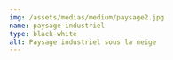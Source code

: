 ```yaml
---
img: /assets/medias/medium/paysage2.jpg
name: paysage-industriel
type: black-white
alt: Paysage industriel sous la neige
---
```

